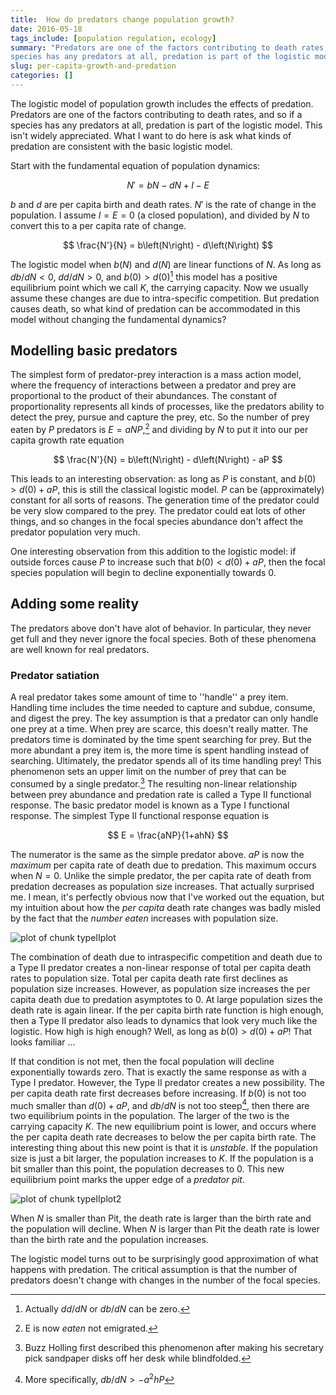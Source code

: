 ```yaml
--- 
title:  How do predators change population growth? 
date: 2016-05-18
tags_include: [population regulation, ecology] 
summary: "Predators are one of the factors contributing to death rates, and so if a
species has any predators at all, predation is part of the logistic model."
slug: per-capita-growth-and-predation
categories: []
---
```




The logistic model of population growth includes the effects of predation.
Predators are one of the factors contributing to death rates, and so if a
species has any predators at all, predation is part of the logistic model. This
isn't widely appreciated. What I want to do here is ask what kinds of predation
are consistent with the basic logistic model.

Start with the fundamental equation of population dynamics:

$$ 
  N' = bN - dN + I - E 
$$

$b$ and $d$ are per capita birth and death rates. $N'$ is the rate of change in
the population.  I assume $I = E = 0$ (a closed population), and divided by $N$
to convert this to a per capita rate of change.

$$ 
  \frac{N'}{N} = b\left(N\right) - d\left(N\right) 
$$

The logistic model when $b(N)$ and $d(N)$ are linear functions of $N$. As long
as $db/dN < 0$, $dd/dN > 0$, and $b(0) > d(0)$[^1] this model has a positive
equilibrium point which we call $K$, the carrying capacity. Now we usually
assume these changes are due to intra-specific competition. But predation causes
death, so what kind of predation can be accommodated in this model without
changing the fundamental dynamics?

## Modelling basic predators

The simplest form of predator-prey interaction is a mass action model, where the
frequency of interactions between a predator and prey are proportional to the
product of their abundances. The constant of proportionality represents all
kinds of processes, like the predators ability to detect the prey, pursue and
capture the prey, etc. So the number of prey eaten by $P$ predators is 
$E = a NP$,[^4] and dividing by $N$ to put it into
our per capita growth rate equation

$$ 
  \frac{N'}{N} = b\left(N\right) - d\left(N\right) - aP 
$$

This leads to an interesting observation: as long as $P$ is constant, and 
$b(0) > d(0) + aP$, this is still the classical logistic model. $P$ can be
(approximately) constant for all sorts of reasons. The generation time of the
predator could be very slow compared to the prey. The predator could eat lots of
other things, and so changes in the focal species abundance don't affect the predator
population very much.

One interesting observation from this addition to the logistic model: if outside forces cause $P$ to 
increase such that $b(0) < d(0) + aP$, then the focal species population will 
begin to decline exponentially towards 0. 

## Adding some reality

The predators above don't have alot of behavior. In particular, they never get full and they never ignore the focal species. Both of these phenomena are well known for real predators. 

### Predator satiation

A real predator takes some amount of time to ''handle'' a prey item. Handling time includes the time needed to capture and subdue, consume, and digest the prey. The key assumption is that a predator can only handle one prey at a time. When prey are scarce, this doesn't really matter. The predators time is dominated by the time spent searching for prey. But the more abundant a prey item is, the more time is spent handling instead of searching. Ultimately, the predator spends all of its time handling prey! 
This phenomenon sets an upper limit on the number of prey that can be consumed by a single predator.[^3] The resulting non-linear relationship between prey abundance and predation rate is called a Type II functional response. The basic predator model is known as a Type I functional response. 
The simplest Type II functional response equation is 

$$
  E = \frac{aNP}{1+ahN}
$$

The numerator is the same as  the simple predator above. $aP$ is now the *maximum* per capita rate of death due to predation. This maximum occurs when $N = 0$. Unlike the simple predator, the per capita rate of death from predation decreases as population size increases. 
That actually surprised me. I mean, it's perfectly obvious now that I've worked out the equation, but my intuition about how the *per capita* death rate changes was badly misled by the fact that the *number eaten* increases with population size. 

![plot of chunk typeIIplot](/figure/per-capita-growth-and-predators/typeIIplot-1.png) 

The combination of death due to intraspecific competition and death due to a Type II predator creates a non-linear response of total per capita death rates to population size. Total per capita death rate first declines as population size increases. However, as population size increases the per capita death due to predation asymptotes to 0. At large population sizes the death rate is again linear. If the per capita birth rate function is high enough, then a Type II predator also leads to dynamics that look very much like the logistic. How high is high enough? Well, as long as $b(0) > d(0) + aP$! That looks familiar ... 

If that condition is not met, then the focal population will decline exponentially towards zero. That is exactly the same response as with a Type I predator.
However, the Type II predator creates a new possibility. The per capita death rate first decreases before increasing. If $b(0)$ is not too much smaller than $d(0) + aP$, and $db/dN$ is not too steep[^2], then there are two equilibrium points in the population. The larger of the two is the carrying capacity $K$. The new equilibrium point is lower, and occurs where the per capita death rate decreases to below the per capita birth rate. The interesting thing about this new point is that it is *unstable*. If the population size is just a bit larger, the population increases to $K$. If the population is a bit smaller than this point, the population decreases to 0. This new equilibrium point marks the upper edge of a *predator pit*. 

![plot of chunk typeIIplot2](/figure/per-capita-growth-and-predators/typeIIplot2-1.png) 

When $N$ is smaller than Pit, the death rate is larger than the birth rate and the population will decline. When $N$ is larger than Pit the death rate is lower than the birth rate and the population increases. 

The logistic model turns out to be surprisingly good approximation of what happens with predation. The critical assumption is that the number of predators doesn't change with changes in the number of the focal species. 

[^1]: Actually $dd/dN$ or $db/dN$ can be zero.

[^2]: More specifically, $db/dN > -a^2hP$

[^3]: Buzz Holling first described this phenomenon after making his secretary pick sandpaper disks off her desk while blindfolded.

[^4]: E is now *eaten* not emigrated.
